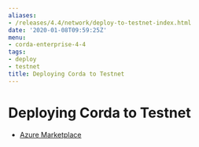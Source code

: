 ```yaml
---
aliases:
- /releases/4.4/network/deploy-to-testnet-index.html
date: '2020-01-08T09:59:25Z'
menu:
- corda-enterprise-4-4
tags:
- deploy
- testnet
title: Deploying Corda to Testnet
---
```



# Deploying Corda to Testnet


* [Azure Marketplace](azure-vm.md)



